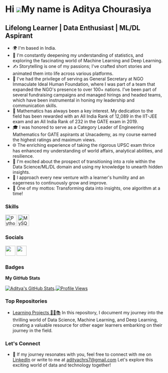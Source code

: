 Hi ![](https://user-images.githubusercontent.com/18350557/176309783-0785949b-9127-417c-8b55-ab5a4333674e.gif)My name is Aditya Chourasiya
=========================================================================================================================================

Lifelong Learner | Data Enthusiast | ML/DL Aspirant
-----------------------------

* 🌍 I'm based in India.
* 🧠 I'm constantly deepening my understanding of statistics, and exploring the fascinating world of Machine Learning and Deep Learning.
* ✍️ Storytelling is one of my passions; I've crafted short stories and animated them into life across various platforms.
* 🏢 I've had the privilege of serving as General Secretary at NGO Immaculate Ideal Human Foundation, where I was part of a team that expanded the NGO's presence to over 100+ nations. I've been part of several fundraising campaigns and managed hirings and headed teams, which have been instrumental in honing my leadership and communication skills.
* 🔢 Mathematics has always been a key interest. My dedication to the field has been rewarded with an All India Rank of 12,089 in the IIT-JEE exam and an All India Rank of 232 in the GATE exam in 2019.
* 🎓 I was honored to serve as a Category Leader of Engineering Mathematics for GATE aspirants at Unacademy, as my course earned the highest ratings and maximum views.
* 🌐 The enriching experience of taking the rigorous UPSC exam thrice has enhanced my understanding of world affairs, analytical abilities, and resilience.
* 🚀 I'm excited about the prospect of transitioning into a role within the Data Science/ML/DL domain and using my knowledge to unearth hidden insights.
* 💫 I approach every new venture with a learner's humility and an eagerness to continuously grow and improve.
* 🎯 One of my mottos: Transforming data into insights, one algorithm at a time!

### Skills


<p align="left">
<a href="https://www.python.org/" target="_blank" rel="noreferrer"><img src="https://raw.githubusercontent.com/danielcranney/readme-generator/main/public/icons/skills/python-colored.svg" width="36" height="36" alt="Python" /></a>
<a href="https://www.mysql.com/" target="_blank" rel="noreferrer"><img src="https://raw.githubusercontent.com/danielcranney/readme-generator/main/public/icons/skills/mysql-colored.svg" width="36" height="36" alt="MySQL" /></a>
</p>


### Socials

<p align="left"> <a href="https://www.github.com/Aditya-NeuralNetNinja" target="_blank" rel="noreferrer"><img src="https://raw.githubusercontent.com/danielcranney/readme-generator/main/public/icons/socials/github.svg" width="32" height="32" /></a> <a href="https://www.linkedin.com/in/aditya-chourasiya/" target="_blank" rel="noreferrer"><img src="https://raw.githubusercontent.com/danielcranney/readme-generator/main/public/icons/socials/linkedin.svg" width="32" height="32" /></a></p>

### Badges

<b>My GitHub Stats</b>

<a href="http://www.github.com/Aditya-NeuralNetNinja">
  <img align="center" src="https://github-readme-streak-stats.herokuapp.com/?user=Aditya-NeuralNetNinja&stroke=ffffff&background=000000&ring=facc15&fire=facc15&currStreakNum=ffffff&currStreakLabel=facc15&sideNums=ffffff&sideLabels=ffffff&dates=ffffff&hide_border=true" alt="Aditya's GitHub Stats" />
</a>

<a href="https://github.com/Aditya-NeuralNetNinja">
  <img align="center" src="https://komarev.com/ghpvc/?username=Aditya-NeuralNetNinja&color=brightgreen&style=flat-square" alt="Profile Views" />
</a>



### Top Repositories

* [Learning Projects 🚀🧠📚](https://github.com/Aditya-NeuralNetNinja/Learning-Projects)
In this repository, I document my journey into the thrilling world of Data Science, Machine Learning, and Deep Learning, creating a valuable resource for other eager learners embarking on their journey in the field. 

### Let's Connect

* 📎 If my journey resonates with you, feel free to connect with me on [LinkedIn](https://www.linkedin.com/in/aditya-chourasiya/) or write to me at adityachrs7@gmail.com
Let's explore this exciting world of data and technology together!
